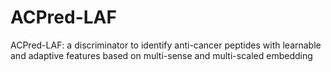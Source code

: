 # ACPred-LAF
ACPred-LAF: a discriminator to identify anti-cancer peptides with learnable and adaptive features based on multi-sense and multi-scaled embedding
